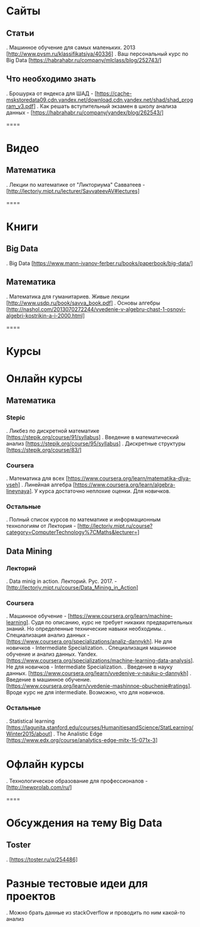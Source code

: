 # Сайты
## Статьи
. Машинное обучение для самых маленьких. 2013 [http://www.pvsm.ru/klassifikatsiya/40336]
. Ваш персональный курс по Big Data [https://habrahabr.ru/company/mlclass/blog/252743/]

## Что необходимо знать
. Брошурка от яндекса для ШАД - [https://cache-mskstoredata09.cdn.yandex.net/download.cdn.yandex.net/shad/shad_program_v3.pdf]
. Как решать вступительный экзамен в школу анализа данных - [https://habrahabr.ru/company/yandex/blog/262543/]

====

# Видео
## Математика 
. Лекции по математике от "Ликториума" Савватеев - [http://lectoriy.mipt.ru/lecturer/SavvateevAV#lectures]

====

# Книги
## Big Data 
. Big Data [https://www.mann-ivanov-ferber.ru/books/paperbook/big-data/]

## Математика
. Математика для гуманитариев. Живые лекции [http://www.usdp.ru/book/savva_book.pdf]
. Основы алгебры [http://nashol.com/2013070272244/vvedenie-v-algebru-chast-1-osnovi-algebri-kostrikin-a-i-2000.html]

====

# Курсы
# Онлайн курсы
## Математика
### Stepic
. Ликбез по дискретной математике [https://stepik.org/course/91/syllabus]
. Введение в математический анализ [https://stepik.org/course/95/syllabus]
. Дискретные структуры [https://stepik.org/course/83/]
### Coursera
. Математика для всех [https://www.coursera.org/learn/matematika-dlya-vseh]
. Линейная алгебра [https://www.coursera.org/learn/algebra-lineynaya]. У курса достаточно неплохие оценки. Для новичков.
### Остальные
. Полный список курсов по математике и информационным технологиям от Лектория - [http://lectoriy.mipt.ru/course?category=ComputerTechnology%7CMaths&lecturer=]

## Data Mining
### Лекторий
. Data minig in action. Лекторий. Рус. 2017. - [http://lectoriy.mipt.ru/course/Data_Mining_in_Action]

### Coursera
. Машинное обучение - [https://www.coursera.org/learn/machine-learning]. Судя по описанию, курс не требует никаких предварительных знаний. Но определенные технические навыки необходимы.
. Специализация анализ данных - [https://www.coursera.org/specializations/analiz-dannykh]. Не для новичков - Intermediate Specialization.
. Специализация машинное обучение и анализ данных. Yandex. [https://www.coursera.org/specializations/machine-learning-data-analysis]. Не для новичков - Intermediate Specialization.
. Введение в науку данных. [https://www.coursera.org/learn/vvedeniye-v-nauku-o-dannykh]
. Введение в машинное обучение. [https://www.coursera.org/learn/vvedenie-mashinnoe-obuchenie#ratings]. Вроде курс не для intermediate. Возможно, что для новичков.

### Остальные
. Statistical learning [https://lagunita.stanford.edu/courses/HumanitiesandScience/StatLearning/Winter2015/about]
. The Analistic Edge [https://www.edx.org/course/analytics-edge-mitx-15-071x-3]

# Офлайн курсы
. Технологическое образование для профессионалов - [http://newprolab.com/ru/]

====

# Обсуждения на тему Big Data
## Toster
. [https://toster.ru/q/254486]

# Разные тестовые идеи для проектов
. Mожно брать данные из stackOverflow и проводить по ним какой-то анализ
